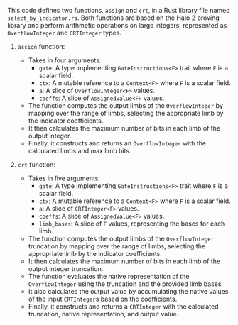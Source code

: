This code defines two functions, `assign` and `crt`, in a Rust library file named `select_by_indicator.rs`. Both functions are based on the Halo 2 proving library and perform arithmetic operations on large integers, represented as `OverflowInteger` and `CRTInteger` types.

1. `assign` function:
   - Takes in four arguments:
     * `gate`: A type implementing `GateInstructions<F>` trait where `F` is a scalar field.
     * `ctx`: A mutable reference to a `Context<F>` where `F` is a scalar field.
     * `a`: A slice of `OverflowInteger<F>` values.
     * `coeffs`: A slice of `AssignedValue<F>` values.
   - The function computes the output limbs of the `OverflowInteger` by mapping over the range of limbs, selecting the appropriate limb by the indicator coefficients.
   - It then calculates the maximum number of bits in each limb of the output integer.
   - Finally, it constructs and returns an `OverflowInteger` with the calculated limbs and max limb bits.

2. `crt` function:
   - Takes in five arguments:
     * `gate`: A type implementing `GateInstructions<F>` trait where `F` is a scalar field.
     * `ctx`: A mutable reference to a `Context<F>` where `F` is a scalar field.
     * `a`: A slice of `CRTInteger<F>` values.
     * `coeffs`: A slice of `AssignedValue<F>` values.
     * `limb_bases`: A slice of `F` values, representing the bases for each limb.
   - The function computes the output limbs of the `OverflowInteger` truncation by mapping over the range of limbs, selecting the appropriate limb by the indicator coefficients.
   - It then calculates the maximum number of bits in each limb of the output integer truncation.
   - The function evaluates the native representation of the `OverflowInteger` using the truncation and the provided limb bases.
   - It also calculates the output value by accumulating the native values of the input `CRTInteger`s based on the coefficients.
   - Finally, it constructs and returns a `CRTInteger` with the calculated truncation, native representation, and output value.
